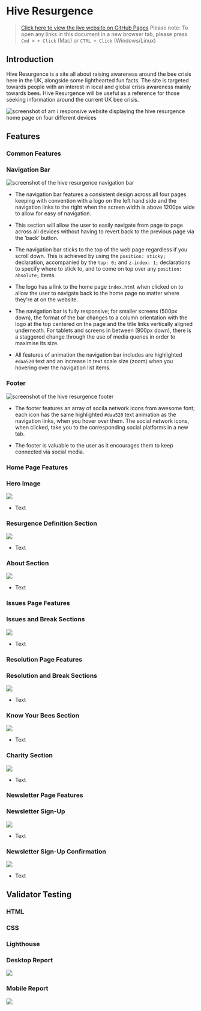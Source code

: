 # Hive Resurgence

 > [Click here to view the live website on GitHub Pages]() Please note: To open any links in this document in a new browser tab, please press `Cmd ⌘ + Click` (Mac) or `CTRL + Click` (Windows/Linux)

## Introduction

Hive Resurgence is a site all about raising awareness around the bee crisis here in the UK, alongside some lighthearted fun facts. The site is targeted towards people with an interest in local and global crisis awareness mainly towards bees. Hive Resurgence will be useful as a reference for those seeking information around the current UK bee crisis.

![screenshot of am i responsive website displaying the hive resurgence home page on four different devices](assets/images/README.md/amiresponsive-displays.png)

## Features

### Common Features

### Navigation Bar

![screenshot of the hive resurgence navigation bar](assets/images/README.md/header-logo-nav.png)

- The navigation bar features a consistent design across all four pages keeping with convention with a logo on the left hand side and the navigation links to the right when the screen width is above 1200px wide to allow for easy of navigation.

- This section will allow the user to easily navigate from page to page across all devices without having to revert back to the previous page via the ‘back’ button.

- The navigation bar sticks to the top of the web page regardless if you scroll down. This is achieved by using the `position: sticky;` declaration, accompanied by the `top: 0;` and `z-index: 1;` declarations to specify where to stick to, and to come on top over any `position: absolute;` items.

- The logo has a link to the home page `index.html` when clicked on to allow the user to navigate back to the home page no matter where they're at on the website.

- The navigation bar is fully responsive; for smaller screens (500px down), the format of the bar changes to a column orientation with the logo at the top centered on the page and the title links vertically aligned underneath. For tablets and screens in between (800px down), there is a staggered change through the use of media queries in order to maximise its size.

- All features of animation the navigation bar includes are highlighted `#daa520` text and an increase in text scale size (zoom) when you hovering over the navigation list items.

### Footer

![screenshot of the hive resurgence footer](assets/images/README.md/footer-social-networks-legal.png)

- The footer features an array of socila network icons from awesome font; each icon has the same highlighted `#daa520` text animation as the navigation links, when you hover over them. The social network icons, when clicked, take you to the corresponding social platforms in a new tab.

- The footer is valuable to the user as it encourages them to keep connected via social media. 

### Home Page Features

### Hero Image

![](assets/images/README.md/home-hero-image.png)

- Text

### Resurgence Definition Section

![](assets/images/README.md/home-resurgence-definition-break.png)

- Text

### About Section

![](assets/images/README.md/home-about-section.png)

- Text

### Issues Page Features

### Issues and Break Sections

![](assets/images/README.md/issues-sections-breaks.png)

- Text

### Resolution Page Features

### Resolution and Break Sections

![](assets/images/README.md/resolution-sections-breaks.png)

- Text

### Know Your Bees Section

![](assets/images/README.md/resolution-know-your-bees-section-wwf-bee-id-chart-link.png)

- Text

### Charity Section

![](assets/images/README.md/resolution-charity-bee-sover-kit-donate-links.png)

- Text

### Newsletter Page Features

### Newsletter Sign-Up

![](assets/images/README.md/newsletter-page.png)

- Text

### Newsletter Sign-Up Confirmation

![](assets/images/README.md/newsletter-page-confirmation.png)

- Text

## Validator Testing

### HTML

### CSS

### Lighthouse

### Desktop Report

![](assets/images/README.md/lighthouse-desktop-report.png)

### Mobile Report

![](assets/images/README.md/lighthouse-mobile-report.png)